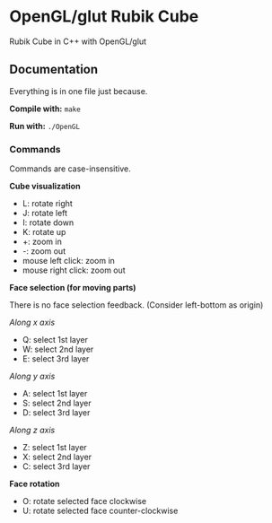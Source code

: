# OpenGL/glut Rubik Cube
Rubik Cube in C++ with OpenGL/glut

## Documentation

Everything is in one file just because.

**Compile with:** `make`

**Run with:** `./OpenGL`

### Commands

Commands are case-insensitive.

**Cube visualization**

- L: rotate right
- J: rotate left
- I: rotate down
- K: rotate up
- +: zoom in
- -: zoom out
- mouse left click: zoom in
- mouse right click: zoom out

**Face selection (for moving parts)**

There is no face selection feedback.
(Consider left-bottom as origin)

*Along x axis*

- Q: select 1st layer
- W: select 2nd layer
- E: select 3rd layer

*Along y axis*

- A: select 1st layer
- S: select 2nd layer
- D: select 3rd layer

*Along z axis*

- Z: select 1st layer
- X: select 2nd layer
- C: select 3rd layer

**Face rotation**

- O: rotate selected face clockwise
- U: rotate selected face counter-clockwise
